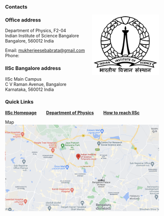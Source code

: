 ### Contacts

[<img align="right" src="imageN/iisc-logo.png" width="220"/>](http://www.physics.iisc.ernet.in)

### Office address

Department of Physics, F2-04 <br />
Indian Institute of Science Bangalore <br />
Bangalore, 560012 India <br />

Email: mukherjeesebabrata@gmail.com <br />
Phone: 

### IISc Bangalore address

IISc Main Campus <br />
C V Raman Avenue, Bangalore <br />
Karnataka, 560012 India 

### Quick Links

[**IISc Homepage**](https://iisc.ac.in/)&nbsp;&nbsp;&nbsp;&nbsp;&nbsp;&nbsp;&nbsp;&nbsp;[**Department of Physics**](http://www.physics.iisc.ac.in/)&nbsp;&nbsp;&nbsp;&nbsp;&nbsp;&nbsp;&nbsp;&nbsp;[**How to reach IISc**](https://iisc.ac.in/about/general-information/how-to-reach-iisc/) <br />

Map<br />
[<img src="imageN/map2.png" width="750"/>](https://www.google.co.in/maps/place/Indian+Institute+of+Science/@13.0218597,77.5649536,17z/data=!3m1!4b1!4m5!3m4!1s0x3bae17d757d11bfb:0x3fc1cd64d345c13f!8m2!3d13.0218597!4d77.5671423?hl=en-GB)
